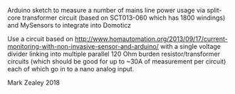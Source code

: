Arduino sketch to measure a number of mains line power usage via split-core
transformer circuit (based on SCT013-060 which has 1800 windings) and
MySensors to integrate into Domoticz

Use a circuit based on
http://www.homautomation.org/2013/09/17/current-monitoring-with-non-invasive-sensor-and-arduino/
with a single voltage divider linking into multiple parallel 120 Ohm burden
resistor/transformer circuits (which should be good for up to ~30A of
measurement per circuit) each of which go in to a nano analog input.

Mark Zealey 2018
